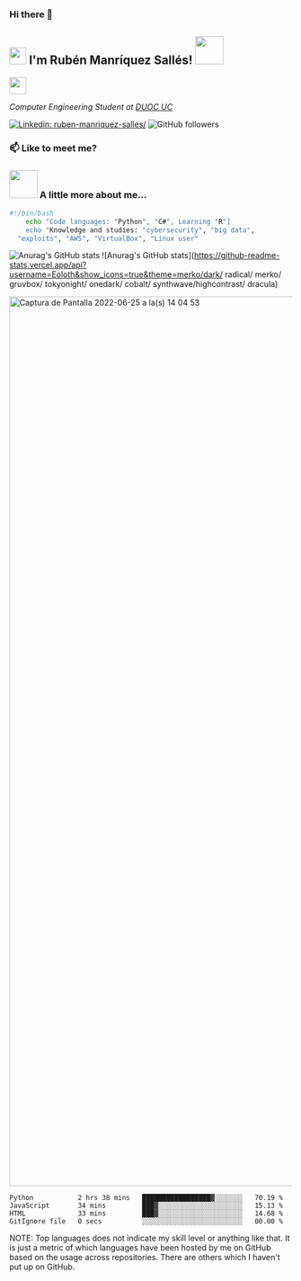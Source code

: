 ### Hi there 👋

<h2><img src="https://emojis.slackmojis.com/emojis/images/1643514389/3643/cool-doge.gif?1643514389" width="30"/> I'm Rubén Manríquez Sallés! 
  <img src="https://emojis.slackmojis.com/emojis/images/1643515329/13477/abra_pokemon.gif?1643515329" width="50"></h2>
  <img src="https://emojis.slackmojis.com/emojis/images/1621016661/38995/coffee.gif?1621016661" width="30">
  </p>
<p><em>Computer Engineering Student at <a href="https://www.duoc.cl/">DUOC UC
</em></p>

[![Linkedin: ruben-manriquez-salles/](https://img.shields.io/badge/linkedin-ruben--manriquez--salles-skyblue?style=flat-square&logo=Linkedin&logoColor=white&link=https://www.linkedin.com/in/ruben-manriquez-salles/)](https://www.linkedin.com/in/ruben-manriquez-salles/)
![GitHub followers](https://img.shields.io/github/followers/eoloth?label=Follow&style=social)


### 📫 Like to meet me?
  

### <img src="https://emojis.slackmojis.com/emojis/images/1643514559/5584/deployparrot.gif?1643514559" width="50"> A little more about me...  

```bash
#!/bin/bash
    echo "Code languages: "Python", "C#", Learning "R"]
    echo "Knowledge and studies: "cybersecurity", "big data", 
  "exploits", "AWS", "VirtualBox", "Linux user"
```
![Anurag's GitHub stats](https://github-readme-stats.vercel.app/api?username=Eoloth&show_icons=true&theme=radical)
![Anurag's GitHub stats](https://github-readme-stats.vercel.app/api?username=Eoloth&show_icons=true&theme=merko/dark/ radical/ merko/ gruvbox/ tokyonight/ onedark/ cobalt/ synthwave/highcontrast/ dracula)
</a>

<img width="1582" alt="Captura de Pantalla 2022-06-25 a la(s) 14 04 53" src="https://user-images.githubusercontent.com/53416886/175785381-04bbb8e6-c5d4-474c-bcf3-0a21c8dabc2b.png">

<!--START_SECTION:waka-->

```text
Python           2 hrs 38 mins   █████████████████▓░░░░░░░   70.19 %
JavaScript       34 mins         ███▓░░░░░░░░░░░░░░░░░░░░░   15.13 %
HTML             33 mins         ███▓░░░░░░░░░░░░░░░░░░░░░   14.68 %
GitIgnore file   0 secs          ░░░░░░░░░░░░░░░░░░░░░░░░░   00.00 %
```

<!--END_SECTION:waka-->

NOTE: Top languages does not indicate my skill level or anything like that. It is just a metric of which languages have been hosted by me on GitHub based on the usage across repositories. There are others which I haven't put up on GitHub.
